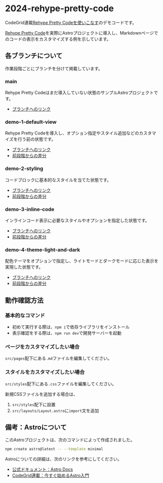 # 2024-rehype-pretty-code

CodeGrid連載[Rehype Pretty Codeを使いこなす](https://www.codegrid.net/series/2024-rehype-pretty-code/)のデモコードです。

[Rehype Pretty Code](https://github.com/rehype-pretty/rehype-pretty-code)を実際にAstroプロジェクトに導入し、Markdownページでのコードの表示をカスタマイズする例を示しています。

## 各ブランチについて

作業段階ごとにブランチを分けて掲載しています。

### main

Rehype Pretty Codeはまだ導入していない状態のサンプルAstroプロジェクトです。

- [ブランチへのリンク](https://github.com/codegrid/2024-rehype-pretty-code)

### demo-1-default-view

Rehype Pretty Codeを導入し、オプション指定やスタイル追加などのカスタマイズを行う前の状態です。

- [ブランチへのリンク](https://github.com/codegrid/2024-rehype-pretty-code/tree/demo-1-default-view)
- [前段階からの差分](https://github.com/codegrid/2024-rehype-pretty-code/compare/main...demo-1-default-view)

### demo-2-styling

コードブロックに基本的なスタイルを当てた状態です。

- [ブランチへのリンク](https://github.com/codegrid/2024-rehype-pretty-code/tree/demo-2-styling)
- [前段階からの差分](https://github.com/codegrid/2024-rehype-pretty-code/compare/demo-1-default-view...demo-2-styling)

### demo-3-inline-code

インラインコード表示に必要なスタイルやオプションを指定した状態です。

- [ブランチへのリンク](https://github.com/codegrid/2024-rehype-pretty-code/tree/demo-3-inline-code)
- [前段階からの差分](https://github.com/codegrid/2024-rehype-pretty-code/compare/demo-2-styling...demo-3-inline-code)

### demo-4-theme-light-and-dark

配色テーマをオプションで指定し、ライトモードとダークモードに応じた表示を実現した状態です。

- [ブランチへのリンク](https://github.com/codegrid/2024-rehype-pretty-code/tree/demo-4-theme-light-and-dark)
- [前段階からの差分](https://github.com/codegrid/2024-rehype-pretty-code/compare/demo-3-inline-code...demo-4-theme-light-and-dark)

## 動作確認方法

### 基本的なコマンド

- 初めて実行する際は、`npm i`で依存ライブラリをインストール
- 表示確認をする際は、`npm run dev`で開発サーバーを起動

### ページをカスタマイズしたい場合

`src/pages`配下にある`.md`ファイルを編集してください。

### スタイルをカスタマイズしたい場合

`src/styles`配下にある`.css`ファイルを編集してください。

新規CSSファイルを追加する場合は、

1. `src/styles`配下に設置
2. `src/layouts/Layout.astro`に`import`文を追加

## 備考：Astroについて

このAstroプロジェクトは、次のコマンドによって作成されました。

```sh
npm create astro@latest -- --template minimal
```

Astroについての詳細は、次のリンクを参考にしてください。

- [公式ドキュメント：Astro Docs](https://docs.astro.build/ja/getting-started/)
- [CodeGrid連載：今すぐ始めるAstro入門](https://www.codegrid.net/series/2022-astro/)
